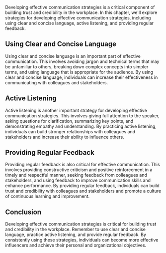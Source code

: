 
Developing effective communication strategies is a critical component of building trust and credibility in the workplace. In this chapter, we'll explore strategies for developing effective communication strategies, including using clear and concise language, active listening, and providing regular feedback.

Using Clear and Concise Language
--------------------------------

Using clear and concise language is an important part of effective communication. This involves avoiding jargon and technical terms that may be unfamiliar to others, breaking down complex concepts into simpler terms, and using language that is appropriate for the audience. By using clear and concise language, individuals can increase their effectiveness in communicating with colleagues and stakeholders.

Active Listening
----------------

Active listening is another important strategy for developing effective communication strategies. This involves giving full attention to the speaker, asking questions for clarification, summarizing key points, and demonstrating empathy and understanding. By practicing active listening, individuals can build stronger relationships with colleagues and stakeholders and increase their ability to influence others.

Providing Regular Feedback
--------------------------

Providing regular feedback is also critical for effective communication. This involves providing constructive criticism and positive reinforcement in a timely and respectful manner, seeking feedback from colleagues and stakeholders, and using feedback to improve communication skills and enhance performance. By providing regular feedback, individuals can build trust and credibility with colleagues and stakeholders and promote a culture of continuous learning and improvement.

Conclusion
----------

Developing effective communication strategies is critical for building trust and credibility in the workplace. Remember to use clear and concise language, practice active listening, and provide regular feedback. By consistently using these strategies, individuals can become more effective influencers and achieve their personal and organizational objectives.
